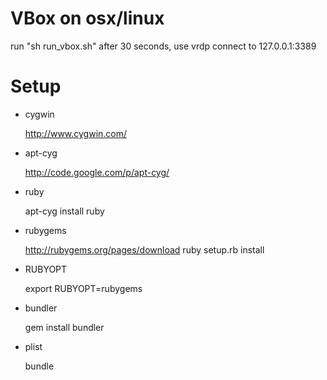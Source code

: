 VBox on osx/linux
====

run "sh run_vbox.sh" 
after 30 seconds, use vrdp connect to 127.0.0.1:3389

Setup
====

+ cygwin

    http://www.cygwin.com/

+ apt-cyg

    http://code.google.com/p/apt-cyg/

+ ruby

    apt-cyg install ruby

+ rubygems

    http://rubygems.org/pages/download
    ruby setup.rb install

+ RUBYOPT

    export RUBYOPT=rubygems

+ bundler
  
    gem install bundler

+ plist

	bundle 
	